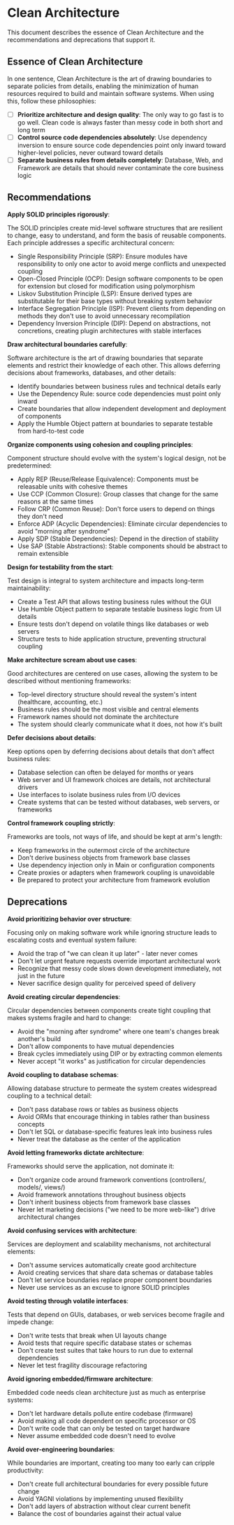 # Clean Architecture
This document describes the essence of Clean Architecture and the recommendations and deprecations that support it.

## Essence of Clean Architecture

In one sentence, Clean Architecture is the art of drawing boundaries to separate policies from details, enabling the minimization of human resources required to build and maintain software systems. When using this, follow these philosophies:

- [ ] **Prioritize architecture and design quality**: The only way to go fast is to go well. Clean code is always faster than messy code in both short and long term
- [ ] **Control source code dependencies absolutely**: Use dependency inversion to ensure source code dependencies point only inward toward higher-level policies, never outward toward details
- [ ] **Separate business rules from details completely**: Database, Web, and Framework are details that should never contaminate the core business logic

## Recommendations

**Apply SOLID principles rigorously**:

The SOLID principles create mid-level software structures that are resilient to change, easy to understand, and form the basis of reusable components. Each principle addresses a specific architectural concern:
- Single Responsibility Principle (SRP): Ensure modules have responsibility to only one actor to avoid merge conflicts and unexpected coupling
- Open-Closed Principle (OCP): Design software components to be open for extension but closed for modification using polymorphism
- Liskov Substitution Principle (LSP): Ensure derived types are substitutable for their base types without breaking system behavior
- Interface Segregation Principle (ISP): Prevent clients from depending on methods they don't use to avoid unnecessary recompilation
- Dependency Inversion Principle (DIP): Depend on abstractions, not concretions, creating plugin architectures with stable interfaces

**Draw architectural boundaries carefully**:

Software architecture is the art of drawing boundaries that separate elements and restrict their knowledge of each other. This allows deferring decisions about frameworks, databases, and other details:
- Identify boundaries between business rules and technical details early
- Use the Dependency Rule: source code dependencies must point only inward
- Create boundaries that allow independent development and deployment of components
- Apply the Humble Object pattern at boundaries to separate testable from hard-to-test code

**Organize components using cohesion and coupling principles**:

Component structure should evolve with the system's logical design, not be predetermined:
- Apply REP (Reuse/Release Equivalence): Components must be releasable units with cohesive themes
- Use CCP (Common Closure): Group classes that change for the same reasons at the same times
- Follow CRP (Common Reuse): Don't force users to depend on things they don't need
- Enforce ADP (Acyclic Dependencies): Eliminate circular dependencies to avoid "morning after syndrome"
- Apply SDP (Stable Dependencies): Depend in the direction of stability
- Use SAP (Stable Abstractions): Stable components should be abstract to remain extensible

**Design for testability from the start**:

Test design is integral to system architecture and impacts long-term maintainability:
- Create a Test API that allows testing business rules without the GUI
- Use Humble Object pattern to separate testable business logic from UI details
- Ensure tests don't depend on volatile things like databases or web servers
- Structure tests to hide application structure, preventing structural coupling

**Make architecture scream about use cases**:

Good architectures are centered on use cases, allowing the system to be described without mentioning frameworks:
- Top-level directory structure should reveal the system's intent (healthcare, accounting, etc.)
- Business rules should be the most visible and central elements
- Framework names should not dominate the architecture
- The system should clearly communicate what it does, not how it's built

**Defer decisions about details**:

Keep options open by deferring decisions about details that don't affect business rules:
- Database selection can often be delayed for months or years
- Web server and UI framework choices are details, not architectural drivers
- Use interfaces to isolate business rules from I/O devices
- Create systems that can be tested without databases, web servers, or frameworks

**Control framework coupling strictly**:

Frameworks are tools, not ways of life, and should be kept at arm's length:
- Keep frameworks in the outermost circle of the architecture
- Don't derive business objects from framework base classes
- Use dependency injection only in Main or configuration components
- Create proxies or adapters when framework coupling is unavoidable
- Be prepared to protect your architecture from framework evolution

## Deprecations

**Avoid prioritizing behavior over structure**:

Focusing only on making software work while ignoring structure leads to escalating costs and eventual system failure:
- Avoid the trap of "we can clean it up later" - later never comes
- Don't let urgent feature requests override important architectural work
- Recognize that messy code slows down development immediately, not just in the future
- Never sacrifice design quality for perceived speed of delivery

**Avoid creating circular dependencies**:

Circular dependencies between components create tight coupling that makes systems fragile and hard to change:
- Avoid the "morning after syndrome" where one team's changes break another's build
- Don't allow components to have mutual dependencies
- Break cycles immediately using DIP or by extracting common elements
- Never accept "it works" as justification for circular dependencies

**Avoid coupling to database schemas**:

Allowing database structure to permeate the system creates widespread coupling to a technical detail:
- Don't pass database rows or tables as business objects
- Avoid ORMs that encourage thinking in tables rather than business concepts
- Don't let SQL or database-specific features leak into business rules
- Never treat the database as the center of the application

**Avoid letting frameworks dictate architecture**:

Frameworks should serve the application, not dominate it:
- Don't organize code around framework conventions (controllers/, models/, views/)
- Avoid framework annotations throughout business objects
- Don't inherit business objects from framework base classes
- Never let marketing decisions ("we need to be more web-like") drive architectural changes

**Avoid confusing services with architecture**:

Services are deployment and scalability mechanisms, not architectural elements:
- Don't assume services automatically create good architecture
- Avoid creating services that share data schemas or database tables
- Don't let service boundaries replace proper component boundaries
- Never use services as an excuse to ignore SOLID principles

**Avoid testing through volatile interfaces**:

Tests that depend on GUIs, databases, or web services become fragile and impede change:
- Don't write tests that break when UI layouts change
- Avoid tests that require specific database states or schemas
- Don't create test suites that take hours to run due to external dependencies
- Never let test fragility discourage refactoring

**Avoid ignoring embedded/firmware architecture**:

Embedded code needs clean architecture just as much as enterprise systems:
- Don't let hardware details pollute entire codebase (firmware)
- Avoid making all code dependent on specific processor or OS
- Don't write code that can only be tested on target hardware
- Never assume embedded code doesn't need to evolve

**Avoid over-engineering boundaries**:

While boundaries are important, creating too many too early can cripple productivity:
- Don't create full architectural boundaries for every possible future change
- Avoid YAGNI violations by implementing unused flexibility
- Don't add layers of abstraction without clear current benefit
- Balance the cost of boundaries against their actual value